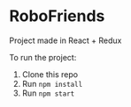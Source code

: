 # RoboFriends 
Project made in React + Redux

To run the project:

1. Clone this repo
2. Run `npm install`
3. Run `npm start`

